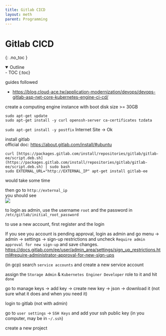 ```yaml
---
title: Gitlab CICD
layout: meth
parent: Programming
---
```

# Gitlab CICD
{: .no_toc }

<details open markdown="block">
  <summary>
    Outline
  </summary>
- TOC
{:toc}
</details>

guides followed
- https://blog.cloud-ace.tw/application-modernization/devops/devops-gitlab-asp-net-core-kubernetes-engine-ci-cd/

create a computing engine instance with boot disk size >= 30GB

```
sudo apt-get update 
sudo apt-get install -y curl openssh-server ca-certificates tzdata
```

`sudo apt-get install -y postfix`
Internet Site → Ok

install gitlab  
official doc: https://about.gitlab.com/install/#ubuntu  
```
curl [https://packages.gitlab.com/install/repositories/gitlab/gitlab-ee/script.deb.sh](https://packages.gitlab.com/install/repositories/gitlab/gitlab-ee/script.deb.sh) | sudo bash
sudo EXTERNAL_URL="http://EXTERNAL_IP" apt-get install gitlab-ee
```
would take some time

then go to `http://external_ip`  
you should see  
![](https://i.imgur.com/AHK8MCg.png)

to login as admin, use the username `root` and the password in `/etc/gitlab/initial_root_password`

to use a new account, first register and the login  

If you see you account is pending approval, login as admin and go menu → admin → settings → sign-up restrictions and uncheck `Require admin approval for new sign-up` and save changes.  
https://docs.gitlab.com/ee/user/admin_area/settings/sign_up_restrictions.html#require-administrator-approval-for-new-sign-ups

(in gcp) search `service accounts` and create a new service account

assign the `Storage Admin` & `Kubernetes Enginer Developer` role to it and hit `done`

go to manage keys → add key → create new key → json → download it (not sure what it does and when you need it)

login to gitlab (not with admin)

go to `user settings` → `SSH Keys` and add your ssh public key (in you computer, may be in `~/.ssh`)

create a new project


